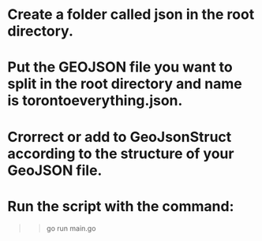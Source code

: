 # Create a folder called json in the root directory.

# Put the GEOJSON file you want to split in the root directory and name is torontoeverything.json.

# Crorrect or add to GeoJsonStruct according to the structure of your GeoJSON file.

# Run the script with the command:

> > go run main.go
